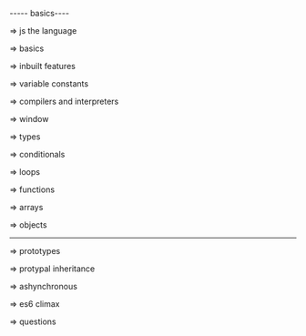 ----- basics----

=> js the language

=> basics

=> inbuilt features

=> variable constants

=> compilers and interpreters

=> window

=> types

=> conditionals

=> loops

=> functions

=> arrays

=> objects

--------

=> prototypes

=> protypal inheritance

=> ashynchronous

=> es6 climax

=> questions
